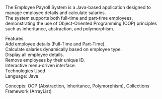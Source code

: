 
The Employee Payroll System is a Java-based application designed to manage employee details and calculate salaries.<br>The system supports both full-time and part-time employees, demonstrating the use of Object-Oriented Programming (OOP) principles such as inheritance, abstraction, and polymorphism.

Features <br>
Add employee details (Full-Time and Part-Time).<br>
Calculate salaries dynamically based on employee type.<br>
Display all employee details.<br>
Remove employees by their unique ID.<br>
Interactive menu-driven interface.<br>
Technologies Used<br>
Language: Java<br>

Concepts: OOP (Abstraction, Inheritance, Polymorphism), Collections Framework (ArrayList)<br>
